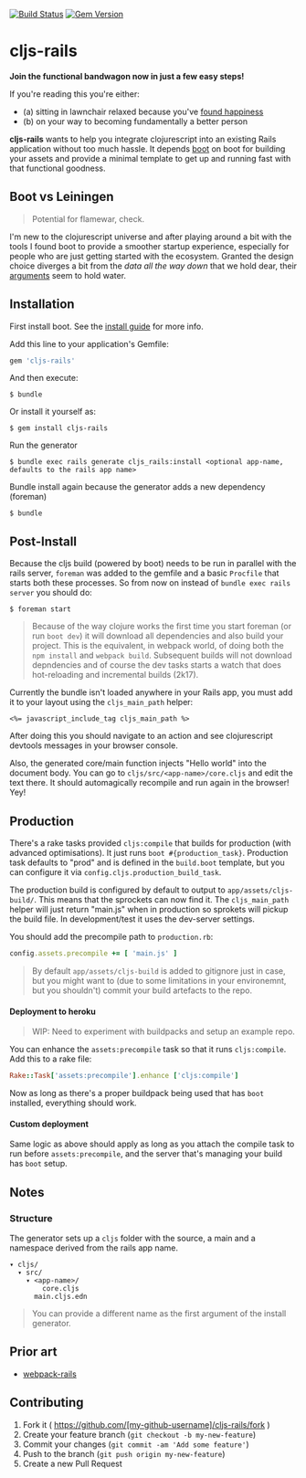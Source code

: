 [![Build Status](https://travis-ci.org/bogdan-dumitru/cljs-rails.svg?branch=master)](https://travis-ci.org/bogdan-dumitru/cljs-rails) [![Gem Version](https://badge.fury.io/rb/cljs-rails.svg)](http://badge.fury.io/rb/cljs-rails)

# cljs-rails

**Join the functional bandwagon now in just a few easy steps!**

If you're reading this you're either:

- (a) sitting in lawnchair relaxed because you've [found happiness](https://www.youtube.com/watch?v=A0VaIKK2ijM)
- (b) on your way to becoming fundamentally a better person

**cljs-rails** wants to help you integrate clojurescript into an existing Rails application without too much hassle. It depends [boot](https://github.com/boot-clj/boot) on boot for building your assets and provide a minimal template to get up and running fast with that functional goodness. 

## Boot vs Leiningen

> Potential for flamewar, check.

I'm new to the clojurescript universe and after playing around a bit with the tools I found boot to provide a smoother startup experience, especially for people who are just getting started with the ecosystem. Granted the design choice diverges a bit from the *data all the way down* that we hold dear, their [arguments](https://news.ycombinator.com/item?id=8553189) seem to hold water.

## Installation

First install boot. See the [install guide](https://github.com/boot-clj/boot#install) for more info.

Add this line to your application's Gemfile:

```ruby
gem 'cljs-rails'
```

And then execute:

    $ bundle

Or install it yourself as:

    $ gem install cljs-rails

Run the generator
  
    $ bundle exec rails generate cljs_rails:install <optional app-name, defaults to the rails app name>

Bundle install again because the generator adds a new dependency (foreman)

    $ bundle

## Post-Install

Because the cljs build (powered by boot) needs to be run in parallel with the rails server, ``foreman`` was added to the gemfile and a basic ``Procfile`` that starts both these processes. So from now on instead of ``bundle exec rails server`` you should do:

    $ foreman start

> Because of the way clojure works the first time you start foreman (or run ``boot dev``) it will download all dependencies and also build your project. This is the equivalent, in webpack world, of doing both the ``npm install`` and ``webpack build``. Subsequent builds will not download depndencies and of course the dev tasks starts a watch that does hot-reloading and incremental builds (2k17).

Currently the bundle isn't loaded anywhere in your Rails app, you must add it to your layout using the ``cljs_main_path`` helper:

```erb
<%= javascript_include_tag cljs_main_path %>
```

After doing this you should navigate to an action and see clojurescript devtools messages in your browser console. 

Also, the generated core/main function injects "Hello world" into the document body. 
You can go to ``cljs/src/<app-name>/core.cljs`` and edit the text there. It should automagically recompile and run again in the browser! Yey!

## Production

There's a rake tasks provided ``cljs:compile`` that builds for production (with advanced optimisations).
It just runs ``boot #{production_task}``. Production task defaults to "prod" and is defined in the ``build.boot`` template, but you can configure it via ``config.cljs.production_build_task``.

The production build is configured by default to output to ``app/assets/cljs-build/``. This means that the sprockets can now find it.
The ``cljs_main_path`` helper will just return "main.js" when in production so sprokets will pickup the build file. In development/test it uses the dev-server settings.

You should add the precompile path to ``production.rb``:
```ruby
config.assets.precompile += [ 'main.js' ]
```

> By default ``app/assets/cljs-build`` is added to gitignore just in case, but you might want to (due to some limitations in your environemnt, but you shouldn't) commit your build artefacts to the repo.

#### Deployment to heroku

> WIP: Need to experiment with buildpacks and setup an example repo.

You can enhance the ``assets:precompile`` task so that it runs ``cljs:compile``. Add this to a rake file:

```ruby
Rake::Task['assets:precompile'].enhance ['cljs:compile']
```

Now as long as there's a proper buildpack being used that has ``boot`` installed, everything should work.

#### Custom deployment

Same logic as above should apply as long as you attach the compile task to run before ``assets:precompile``, and the server that's managing your build has ``boot`` setup.


## Notes

### Structure

The generator sets up a ``cljs`` folder with the source, a main and a namespace derived from the rails app name.

```
▾ cljs/
  ▾ src/
    ▾ <app-name>/
        core.cljs
      main.cljs.edn
```

> You can provide a different name as the first argument of the install generator.

## Prior art

- [webpack-rails](https://github.com/mipearson/webpack-rails)

## Contributing

1. Fork it ( https://github.com/[my-github-username]/cljs-rails/fork )
2. Create your feature branch (`git checkout -b my-new-feature`)
3. Commit your changes (`git commit -am 'Add some feature'`)
4. Push to the branch (`git push origin my-new-feature`)
5. Create a new Pull Request
